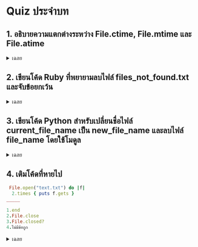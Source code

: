 # Quiz ประจำบท

## 1. อธิบายความแตกต่างระหว่าง File.ctime, File.mtime และ File.atime


<details>
<summary>เฉลย</summary>


ctime = เวลาที่ไฟล์ถูกสร้าง หรือ metadata มีการเปลี่ยน

mtime = เวลาที่ไฟล์ถูกแก้ไขล่าสุด (เนื้อหาเปลี่ยน)

atime = เวลาที่ไฟล์ถูกเปิดอ่านล่าสุด
</details>

## 2. เขียนโค้ด Ruby ที่พยายามลบไฟล์ files_not_found.txt และจับข้อยกเว้น 

<details>
<summary>เฉลย</summary>

```ruby
begin File.delete(“files_not_found.txt")
  rescue => e
    puts "Error: #{e.message}" 
end
```
</details>

## 3. เขียนโค้ด Python สำหรับเปลี่ยนชื่อไฟล์ current_file_name เป็น new_file_name และลบไฟล์ file_name โดยใช้โมดูล
 

<details>
<summary>เฉลย</summary>

```python
os.rename(current_file_name, new_file_name)
os.remove(file_name)
```
</details>

## 4. เติมโค้ดที่หายไป
```ruby
 File.open("text.txt") do |f| 
  2.times { puts f.gets }
_____

1.end
2.File.close
3.File.closed?
4.ไม่มีข้อถูก
```
<details>
<summary>เฉลย</summary>
1.end
</details>
